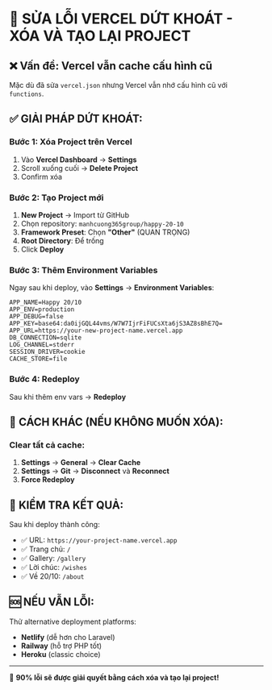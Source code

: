 # 🚨 SỬA LỖI VERCEL DỨT KHOÁT - XÓA VÀ TẠO LẠI PROJECT

## ❌ Vấn đề: Vercel vẫn cache cấu hình cũ

Mặc dù đã sửa `vercel.json` nhưng Vercel vẫn nhớ cấu hình cũ với `functions`.

## ✅ GIẢI PHÁP DỨT KHOÁT:

### Bước 1: Xóa Project trên Vercel
1. Vào **Vercel Dashboard** → **Settings** 
2. Scroll xuống cuối → **Delete Project**
3. Confirm xóa

### Bước 2: Tạo Project mới
1. **New Project** → Import từ GitHub
2. Chọn repository: `manhcuong365group/happy-20-10`
3. **Framework Preset**: Chọn **"Other"** (QUAN TRỌNG)
4. **Root Directory**: Để trống
5. Click **Deploy**

### Bước 3: Thêm Environment Variables
Ngay sau khi deploy, vào **Settings** → **Environment Variables**:

```
APP_NAME=Happy 20/10
APP_ENV=production
APP_DEBUG=false
APP_KEY=base64:da0ijGQL44vms/W7W7IjrFiFUCsXta6jS3AZ8sBhE7Q=
APP_URL=https://your-new-project-name.vercel.app
DB_CONNECTION=sqlite
LOG_CHANNEL=stderr
SESSION_DRIVER=cookie
CACHE_STORE=file
```

### Bước 4: Redeploy
Sau khi thêm env vars → **Redeploy**

## 🔄 CÁCH KHÁC (NẾU KHÔNG MUỐN XÓA):

### Clear tất cả cache:
1. **Settings** → **General** → **Clear Cache**
2. **Settings** → **Git** → **Disconnect** và **Reconnect**
3. **Force Redeploy**

## 📱 KIỂM TRA KẾT QUẢ:

Sau khi deploy thành công:
- ✅ URL: `https://your-project-name.vercel.app`
- ✅ Trang chủ: `/`
- ✅ Gallery: `/gallery`
- ✅ Lời chúc: `/wishes` 
- ✅ Về 20/10: `/about`

## 🆘 NẾU VẪN LỖI:

Thử alternative deployment platforms:
- **Netlify** (dễ hơn cho Laravel)
- **Railway** (hỗ trợ PHP tốt)
- **Heroku** (classic choice)

---

🎯 **90% lỗi sẽ được giải quyết bằng cách xóa và tạo lại project!**